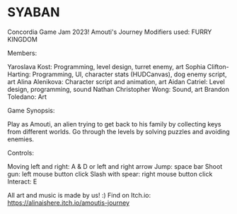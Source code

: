 # SYABAN
Concordia Game Jam 2023! 
Amouti's Journey Modifiers used: FURRY KINGDOM

Members:

Yaroslava Kost: Programming, level design, turret enemy, art Sophia Clifton-Harting: Programming, UI, character stats (HUDCanvas), dog enemy script, art Alina Alenikova: Character script and animation, art Aidan Catriel: Level design, programming, sound Nathan Christopher Wong: Sound, art Brandon Toledano: Art

Game Synopsis:

Play as Amouti, an alien trying to get back to his family by collecting keys from different worlds. Go through the levels by solving puzzles and avoiding enemies.

Controls:

Moving left and right: A & D or left and right arrow Jump: space bar Shoot gun: left mouse button click Slash with spear: right mouse button click Interact: E

All art and music is made by us! :) Find on Itch.io: https://alinaishere.itch.io/amoutis-journey

